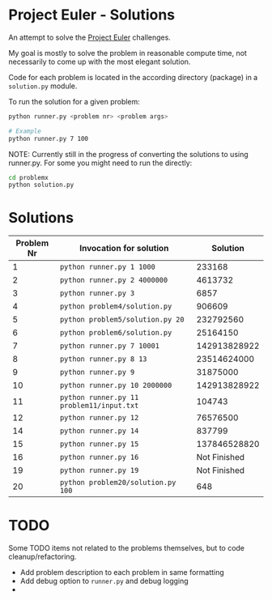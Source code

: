 # Project Euler - Solutions
An attempt to solve the [Project Euler](http://projecteuler.net/) challenges. 

My goal is mostly to solve the problem in reasonable compute time, not necessarily to come up with the most elegant solution. 

Code for each problem is located in the according directory (package) in a `solution.py` module.

To run the solution for a given problem:

```sh
python runner.py <problem nr> <problem args>

# Example
python runner.py 7 100
```

NOTE: Currently still in the progress of converting the solutions to using
runner.py. For some you might need to run the directly:
```sh
cd problemx
python solution.py
```
# Solutions
Problem Nr | Invocation for solution                   | Solution
-----------|-------------------------------------------|-----------
1          | `python runner.py 1 1000`                 | 233168
2          | `python runner.py 2 4000000`              | 4613732
3          | `python runner.py 3`                      | 6857
4          | `python problem4/solution.py`             | 906609
5          | `python problem5/solution.py 20`          | 232792560
6          | `python problem6/solution.py`             | 25164150 
7          | `python runner.py 7 10001`                | 142913828922
8          | `python runner.py 8 13`                   | 23514624000
9          | `python runner.py 9`                      | 31875000
10         | `python runner.py 10 2000000`             | 142913828922
11         | `python runner.py 11 problem11/input.txt` | 104743
12         | `python runner.py 12`                     | 76576500
14         | `python runner.py 14`                     | 837799
15         | `python runner.py 15`                     | 137846528820
16         | `python runner.py 16`                     | Not Finished
19         | `python runner.py 19`                     | Not Finished
20         | `python problem20/solution.py 100`        | 648


# TODO
Some TODO items not related to the problems themselves, but to code cleanup/refactoring.

- Add problem description to each problem in same formatting
- Add debug option to `runner.py` and debug logging
- 